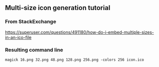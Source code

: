 ## Multi-size icon generation tutorial

### From StackExchange
https://superuser.com/questions/491180/how-do-i-embed-multiple-sizes-in-an-ico-file

### Resulting command line
```magick 16.png 32.png 48.png 128.png 256.png -colors 256 icon.ico```
